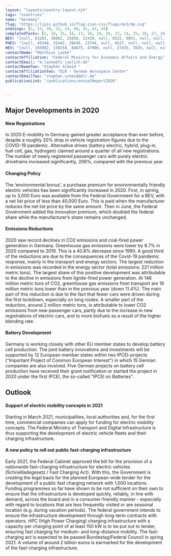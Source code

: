 ```yaml
---
layout: "layouts/country-layout.njk"
tags: "countries"
name: "Germany"
flag: "https://lipis.github.io/flag-icon-css/flags/4x3/de.svg"
onGoings: [1, 23, 30, 32, 34, 40, 41, 43, 45]
completedTasks: [2, 10, 15, 16, 17, 18, 19, 20, 22, 24, 25, 26, 27, 28, 29, 36, 42]
BEV: "[null, 63281, 36062, 25056, 11410, null, 8522, 6051, null, null, null]"
PHEV: "[null, 45348, 31442, 29436, 13744, null, 4527, null, null, null, null]"
HEV: "[null, 193902, 130258, 84675, 47996, null, 27435, 7835, null, null, null]"
contactName: "​Matthias Laske"
contactAffiliation: "Federal Ministry for Economic Affairs and Energy"
contactEmail: "m.laske@fz-juelich.de"
contactNameTwo: "​​​​​​Stephen Schmid "
contactAffiliationTwo: "DLR - German Aerospace Center"
contactEmailTwo: "stephan.schmid@dlr.de"
publicationLink: "/publications/annualReport2020"


---
```

## Major Developments in 2020
#### New Registrations   
In 2020 E-mobility in Germany gained greater acceptance than ever before, despite a roughly 20% drop in vehicle registration figures due to the COVID-19 pandemic. Alternative drives (battery electric, hybrid, plug-in, fuel cell, gas, hydrogen) claimed around a quarter of all new registrations. The number of newly registered passenger cars with purely electric drivetrains increased significantly, 206%, compared with the previous year. 
#### Changing Policy 
The ‘environmental bonus’, a purchase premium for environmentally friendly electric vehicles has been significantly increased in 2020. First, in spring, up to 3,000 Euro was available from the Federal Government for a BEV, with a net list price of less than 40,000 Euro. This is paid when the manufacturer reduces the net list price by the same amount. Then in June, the Federal Government added the innovation premium, which doubled the federal share while the manufacturer’s share remains unchanged.
#### Emissions Reductions 
2020 saw record declines in CO2 emissions and coal-fired power generation in Germany. Greenhouse gas emissions were lower by 8.7% in 2020 compared to 2019. This is a 40.8% decrease since 1990. A good third of the reductions are due to the consequences of the Covid-19 pandemic response, mainly in the transport and energy sectors. The largest reduction in emissions was recorded in the energy sector (total emissions: 221 million metric tons). The largest share of this positive development was attributable to the decline in emissions from lignite-fired power generation. At 146 million metric tons of CO2, greenhouse gas emissions from transport are 19 million metric tons lower than in the previous year (down 11.4%).  The main part of this reduction is due to the fact that fewer cars were driven during the first lockdown, especially on long routes. A smaller part of the reduction, around 2 million metric tons, is attributable to lower CO2 emissions from new passenger cars, partly due to the increase in new registrations of electric cars, and to more biofuels as a result of the higher blending rate.
#### Battery Development 
Germany is working closely with other EU member states to develop battery cell production. The joint battery innovations and investments will be supported by 12 European member states within two IPCEI-projects (“Important Project of Common European Interest”) in which 15 German companies are also involved. Five German projects on battery cell production have received their grant notification or started the project in 2020 under the first IPCEI, the so-called "IPCEI on Batteries".

## Outlook   
#### Support of electric mobility concepts in 2021  
Starting in March 2021, municipalities, local authorities and, for the first time, commercial companies can apply for funding for electric mobility concepts. The Federal Ministry of Transport and Digital Infrastructure is thus supporting the development of electric vehicle fleets and their charging infrastructure.   
#### A new policy to roll out public fast-charging infrastructure 
Early 2021, the Federal Cabinet approved the bill for the provision of a nationwide fast-charging infrastructure for electric vehicles (Schnellladegesetz / Fast Charging Act). With this, the Government is creating the legal basis for the planned European-wide tender for the development of a public fast charging network with 1,000 locations.  
Funding programmes so far have shown to be not sufficient on their own to ensure that the infrastructure is developed quickly, reliably, in line with demand, across the board and in a consumer-friendly manner - especially with regard to locations that are less frequently visited or are seasonal location (e.g. during vacation periods). The federal government intends to ensure the infrastructure development through long-term contracts with operators. HPC (High Power Charging) charging infrastructure with a capacity per charging point of at least 150 kW is to be put out to tender, ensuring fast charging for medium- and long-distance mobility. The fast-charging act is expected to be passed Bundestag/Federal Council in spring 2021. A volume of around 2 billion euros is earmarked for the development of the fast-charging infrastructure.    